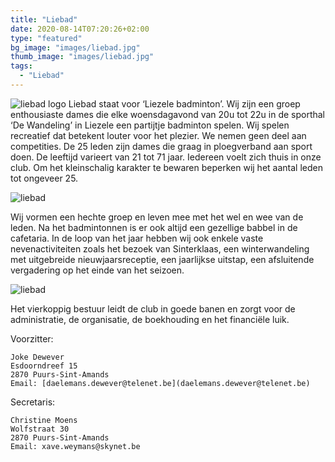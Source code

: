 ```yaml
---
title: "Liebad"
date: 2020-08-14T07:20:26+02:00
type: "featured"
bg_image: "images/liebad.jpg"
thumb_image: "images/liebad.jpg"
tags:
  - "Liebad"
---
```

![liebad logo](/images/liebad_logo.jpg#floatleft)
Liebad staat voor ‘Liezele badminton’. Wij zijn een groep enthousiaste dames die elke woensdagavond van 20u tot 22u in de sporthal ‘De Wandeling’ in Liezele een partijtje badminton spelen. Wij spelen recreatief dat betekent louter voor het plezier. We nemen geen deel aan competities. De 25 leden zijn dames die graag in ploegverband aan sport doen. De leeftijd varieert van 21 tot 71 jaar. Iedereen voelt zich thuis in onze club. Om het kleinschalig karakter te bewaren beperken wij het aantal leden tot ongeveer 25.

![liebad](/images/liebad.jpg)

Wij vormen een hechte groep en leven mee met het wel en wee van de leden. Na het badmintonnen is er ook altijd een gezellige babbel in de cafetaria. In de loop van het jaar hebben wij ook enkele vaste nevenactiviteiten zoals het bezoek van Sinterklaas, een winterwandeling met uitgebreide nieuwjaarsreceptie, een jaarlijkse uitstap, een afsluitende vergadering op het einde van het seizoen.

![liebad](/images/liebad_2.jpg)

Het vierkoppig bestuur leidt de club in goede banen en zorgt voor de administratie, de organisatie, de boekhouding en het financiële luik.

Voorzitter:
```
Joke Dewever
Esdoorndreef 15
2870 Puurs-Sint-Amands
Email: [daelemans.dewever@telenet.be](daelemans.dewever@telenet.be)
```

Secretaris:
```
Christine Moens
Wolfstraat 30
2870 Puurs-Sint-Amands
Email: xave.weymans@skynet.be
```

